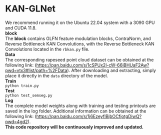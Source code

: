 # KAN-GLNet
We recommend running it on the Ubuntu 22.04 system with a 3090 GPU and CUDA 11.8.<br>
**block**<br>
The **block** contains GLFN feature modulation blocks, ContraNorm, and Reverse Bottleneck KAN Convolutions, with the Reverse Bottleneck KAN Convolutions located in the `rbkan.py` file.<br>
**Data**<br>
The corresponding rapeseed point cloud dataset can be obtained at the following link: (https://pan.baidu.com/s/1cSPUx2l-cW-66iBHUaF2Aw?pwd=vtx3#list/path=%2FData). After downloading and extracting, simply place it directly in the `data` directory of the model.<br>
**Train**<br>
`python train.py`<br>
**Test**<br>
`python test_semseg.py`<br>
**Log**<br>
The complete model weights along with training and testing printouts are saved in the log folder. Additional information can be obtained at the following link: (https://pan.baidu.com/s/1j6EzeyflBjbOCfjotgDiwQ?pwd=4gd2). <br>
**This code repository will be continuously improved and updated.**

